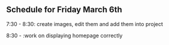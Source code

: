 ## Schedule for Friday March 6th

7:30 - 8:30: create images, edit them and add them into project

8:30 - :work on displaying homepage correctly
